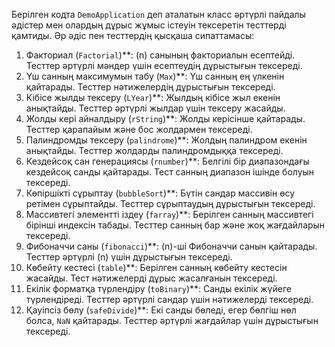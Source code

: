 Берілген кодта `DemoApplication` деп аталатын класс әртүрлі пайдалы әдістер мен олардың дұрыс жұмыс істеуін тексеретін тесттерді қамтиды. Әр әдіс пен тесттердің қысқаша сипаттамасы:
1. Факториал (`Factorial`)**: \(n\) санының факториалын есептейді. Тесттер әртүрлі мәндер үшін есептеудің дұрыстығын тексереді.
2. Үш санның максимумын табу (`Max`)**: Үш санның ең үлкенін қайтарады. Тесттер нәтижелердің дұрыстығын тексереді.
3. Кібісе жылды тексеру (`LYear`)**: Жылдың кібісе жыл екенін анықтайды. Тесттер әртүрлі жылдар үшін тексеру жасайды.
4. Жолды кері айналдыру (`rString`)**: Жолды керісінше қайтарады. Тесттер қарапайым және бос жолдармен тексереді.
5. Палиндромды тексеру (`palindrome`)**: Жолдың палиндром екенін анықтайды. Тесттер жолдарды палиндромдыққа тексереді.
6. Кездейсоқ сан генерациясы (`rnumber`)**: Белгілі бір диапазондағы кездейсоқ санды қайтарады. Тест санның диапазон ішінде болуын тексереді.
7. Көпіршікті сұрыптау (`bubbleSort`)**: Бүтін сандар массивін өсу ретімен сұрыптайды. Тесттер сұрыптаудың дұрыстығын тексереді.
8. Массивтегі элементті іздеу (`farray`)**: Берілген санның массивтегі бірінші индексін табады. Тесттер санның бар және жоқ жағдайларын тексереді.
9. Фибоначчи саны (`fibonacci`)**: \(n\)-ші Фибоначчи санын қайтарады. Тесттер әртүрлі \(n\) үшін дұрыстығын тексереді.
10. Көбейту кестесі (`table`)**: Берілген санның көбейту кестесін жасайды. Тест нәтижелерді дұрыс жасалғанын тексереді.
11. Екілік форматқа түрлендіру (`toBinary`)**: Санды екілік жүйеге түрлендіреді. Тесттер әртүрлі сандар үшін нәтижелерді тексереді.
12. Қауіпсіз бөлу (`safeDivide`)**: Екі санды бөледі, егер бөлгіш нөл болса, `NaN` қайтарады. Тесттер әртүрлі жағдайлар үшін дұрыстығын тексереді.
